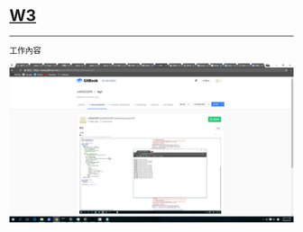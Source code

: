 # [W3](https://github.com/mdecourse/cd2018/issues/17)

---

工作內容

![](https://github.com/cow2166/9989/blob/master/chrome_2018-03-21_11-29-15.png?raw=true)

